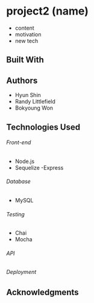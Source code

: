 # project2 (name)
 - content 
 - motivation
 - new tech 
## Built With 

## Authors
- Hyun Shin
- Randy Littlefield
- Bokyoung Won
## Technologies Used
###### Front-end
- Node.js
- Sequelize
-Express
###### Database
- MySQL
###### Testing
- Chai 
- Mocha
###### API

###### Deployment

## Acknowledgments 



